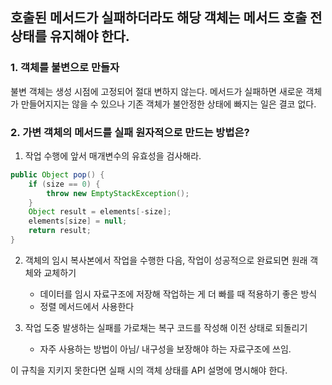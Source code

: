 ## 호출된 메서드가 실패하더라도 해당 객체는 메서드 호출 전 상태를 유지해야 한다.

### 1. 객체를 불변으로 만들자
불변 객체는 생성 시점에 고정되어 절대 변하지 않는다. 메서드가 실패하면 새로운 객체가 만들어지지는 않을 수 있으나 기존 객체가 불안정한 상태에 빠지는 일은 결코 없다.

### 2. 가변 객체의 메서드를 실패 원자적으로 만드는 방법은?
1) 작업 수행에 앞서 매개변수의 유효성을 검사해라.

```java
public Object pop() {
    if (size == 0) {
        throw new EmptyStackException();
    }
    Object result = elements[-size];
    elements[size] = null;
    return result;
}
```

2) 객체의 임시 복사본에서 작업을 수행한 다음, 작업이 성공적으로 완료되면 원래 객체와 교체하기
   - 데이터를 임시 자료구조에 저장해 작업하는 게 더 빠를 때 적용하기 좋은 방식
   - 정렬 메서드에서 사용한다

3) 작업 도중 발생하는 실패를 가로채는 복구 코드를 작성해 이전 상태로 되돌리기
   - 자주 사용하는 방법이 아님/ 내구성을 보장해야 하는 자료구조에 쓰임.


이 규칙을 지키지 못한다면 실패 시의 객체 상태를 API 설명에 명시해야 한다.